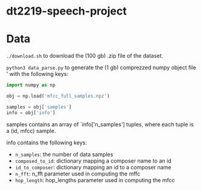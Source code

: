 # dt2219-speech-project

# Data

`./download.sh` to download the (100 gb) .zip file of the dataset.

`python3 data_parse.py` to generate the (1 gb) comprezzed numpy object file ' with the following keys:

```python
import numpy as np

obj = np.load('mfcc_full_samples.npz')

samples = obj['samples']
info = obj['info']
```

samples contains an array of `info['n_samples'] tuples, where each tuple is a (id, mfcc) sample. 

info contains the following keys:

* `n_samples`: the number of data samples 
* `composed_to_id`: dictionary mapping a composer name to an id
* `id_to_composer`: dictionary mapping an id to a composer name
* `n_fft`: n_fft parameter used in computing the mffc
* `hop_length`: hop_lengths parameter used in computing the mfcc
